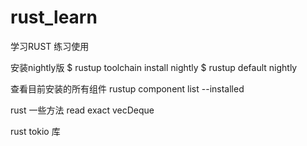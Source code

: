 # rust_learn
学习RUST 练习使用

安装nightly版
$ rustup toolchain install nightly
$ rustup default nightly

查看目前安装的所有组件
rustup component list --installed

rust 一些方法
read exact 
vecDeque

rust tokio 库

